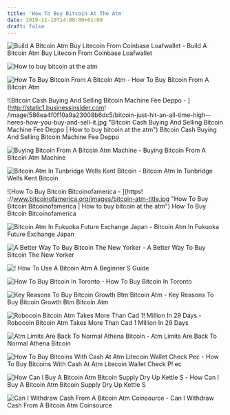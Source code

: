 ```yaml
---
title: 'How To Buy Bitcoin At The Atm'
date: 2019-11-10T14:08:00+01:00
draft: false
---
```


![Build A Bitcoin Atm Buy Litecoin From Coinbase Loafwallet - ](https://static.wixstatic.com/media/b30013_dbd588c751ff4db5a83f33905b35d818~mv2_d_1200_1600_s_2.jpg "Build A Bitcoin Atm Buy Litecoin From Coinbase Loafwallet | How to buy bitcoin at the atm") Build A Bitcoin Atm Buy Litecoin From Coinbase Loafwallet

![How to buy bitcoin at the atm](https://www.findbitcoinatm.com.au/wp-content/uploads/2018/03/general-bytes-batmtwo.png "How to buy bitcoin at the atm") 

![How To Buy Bitcoin From A Bitcoin Atm - ](https://moneymorning.com/wp-content/blogs.dir/1/files/2015/02/How-to-buy-bitcoin.jpg "How To Buy Bitcoin From A Bitcoin Atm | How to buy bitcoin at the atm") How To Buy Bitcoin From A Bitcoin Atm

![Bitcoin Cash Buying And Selling Bitcoin Machine Fee Deppo - ](http://static1.businessinsider.com!   /image/586ea4f0f10a9a23008b6dc5/bitcoin-just-hit-an-all-time-high--heres-how-you-buy-and-sell-it.jpg "Bitcoin Cash Buying And Selling Bitcoin Machine Fee Deppo | How to buy bitcoin at the atm") Bitcoin Cash Buying And Selling Bitcoin Machine Fee Deppo

![Buying Bitcoin From A Bitcoin Atm Machine - ](https://www.coinatmfinder.com/blog/wp-content/uploads/2017/07/2-2.jpg "Buying Bitcoin From A Bitcoin Atm Machine | How to buy bitcoin at the atm") Buying Bitcoin From A Bitcoin Atm Machine

![Bitcoin Atm In Tunbridge Wells Kent Bitcoin - ](https://i.redd.it/pbbndvf487tz.jpg "Bitcoin Atm In Tunbridge Wells Kent Bitcoin | How to buy bitcoin at the atm") Bitcoin Atm In Tunbridge Wells Kent Bitcoin

![How To Buy Bitcoin Bitcoinofamerica - ](https!   ://www.bitcoinofamerica.org/images/bitcoin-atm-title.jpg "How To Buy Bitcoin Bitcoinofamerica | How to buy bitcoin at the atm") How To Buy Bitcoin Bitcoinofamerica

![Bitcoin Atm In Fukuoka Future Exchange Japan - ](https://coinatmradar.com/images/generalbytes/generalbytes_bitcoin_atm_4ec5cfe88f.jpg "Bitcoin Atm In Fukuoka Future Exchange Japan | How to buy bitcoin at the atm") Bitcoin Atm In Fukuoka Future Exchange Japan

![A Better Way To Buy Bitcoin The New Yorker - ](https://media.newyorker.com/photos/5909513fc14b3c606c103748/master/pass/bitcoin-ATM-580.jpg.jpeg "A Better Way To Buy Bitcoin The New Yorker | How to buy bitcoin at the atm") A Better Way To Buy Bitcoin The New Yorker

![!](https://coinsutra.com/wp-content/uploads/2018/02/Bitcoin-ATM.jpg "How To Use A Bitcoin Atm A Beginner S Guide | How to buy bitcoin at the atm") How To Use A Bitcoin Atm A Beginner S Guide

![How To Buy Bitcoin In Toronto - ](https://media.blogto.com/articles/201799-how-to-buy-bitcoin.jpg?w=2048&cmd=resize_then_crop&height=1365&quality=70 "How To Buy Bitcoin In Toronto | How to buy bitcoin at the atm") How To Buy Bitcoin In Toronto

![Key Reasons To Buy Bitcoin Growth Btm Bitcoin Atm - ](https://growthbtm.com/wp-content/uploads/2018/09/bitcoin-atm-neon-sign.jpg "Key Reasons To Buy Bitcoin Growth Btm Bitcoin Atm | How to buy bitcoin at the atm") Key Reasons To Buy Bitcoin Growth Btm Bitcoin Atm

![Robocoin Bitcoin Atm Takes More Than Cad 1!    Million In 29 Days - ](https://static.coindesk.com/wp-content/uploads/2013/11/bitcoin2-13_David-Ryder-WIRED-860x430.jpg "Robocoin Bitcoin Atm Takes More Than Cad 1 Million In 29 Days | How to buy bitcoin at the atm") Robocoin Bitcoin Atm Takes More Than Cad 1 Million In 29 Days

![Atm Limits Are Back To Normal Athena Bitcoin - ](http://static1.squarespace.com/static/58c87b041e5b6cd891494323/58c9069ef5e2312e4c5469d4/5a5e3ab1f9619a0fe11b227a/1533336462257/ATHENA+BITCOIN+PICTURE.JPG?format=1500w "Atm Limits Are Back To Normal Athena Bitcoin | How to buy bitcoin at the atm") Atm Limits Are Back To Normal Athena Bitcoin

![How To Buy Bitcoins With Cash At Atm Litecoin Wallet Check Pec - ](https://i.ebayimg.com/00/s/NDUxWDgwMA/u003d/u003d/z/MOEAAOSw2gxY3BST/$_59.JPG "How To Buy Bitcoins With Cash At Atm Litecoin Wallet Check Pec | How to buy bitcoin at the atm") How To Buy Bitcoins With Cash At Atm Litecoin Wallet Check P! ec

![How Can I Buy A Bitcoin Atm Bitcoin Supply Dry Up Kettle S - ](https://xnews.io/wp-content/uploads/2018/09/bitcoin-atm-toronto-1068x570.jpg "How Can I Buy A Bitcoin Atm Bitcoin Supply Dry Up Kettle S | How to buy bitcoin at the atm") How Can I Buy A Bitcoin Atm Bitcoin Supply Dry Up Kettle S

![Can I Withdraw Cash From A Bitcoin Atm Coinsource - ](https://coinsource.net/wp-content/uploads/2018/09/bitcoin-atm-cash.jpg "Can I Withdraw Cash From A Bitcoin Atm Coinsource | How to buy bitcoin at the atm") Can I Withdraw Cash From A Bitcoin Atm Coinsource